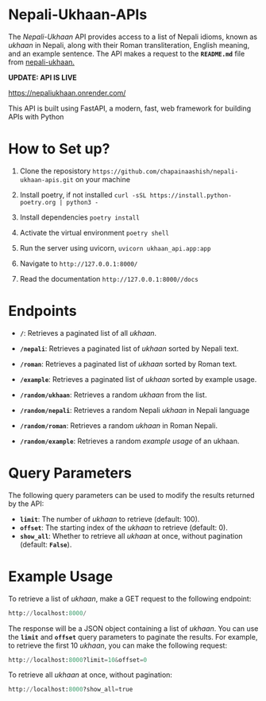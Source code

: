 
# Nepali-Ukhaan-APIs
The *Nepali-Ukhaan* API provides access to a list of Nepali idioms, known as *ukhaan* in Nepali, along with their Roman transliteration, English meaning, and an example sentence. The API makes a request to the **`README.md`** file from <a href = 'https://github.com/chapainaashish/nepali-ukhaan'>nepali-ukhaan. </a> 

**UPDATE: API IS LIVE**

https://nepaliukhaan.onrender.com/



This API is built using FastAPI, a modern, fast, web framework for building APIs with Python



# How to Set up?

1. Clone the reposistory `https://github.com/chapainaashish/nepali-ukhaan-apis.git` on your machine
   
2. Install poetry, if not installed `curl -sSL https://install.python-poetry.org | python3 -`

3. Install dependencies `poetry install`

4. Activate the virtual environment `poetry shell`

5. Run the server using uvicorn, `uvicorn ukhaan_api.app:app`

6. Navigate to `http://127.0.0.1:8000/`

7. Read the documentation `http://127.0.0.1:8000//docs`
   


# Endpoints

- **`/`**: Retrieves a paginated list of all *ukhaan*.<br>
- **`/nepali`**: Retrieves a paginated list of *ukhaan* sorted by Nepali text.<br>
- **`/roman`**: Retrieves a paginated list of *ukhaan* sorted by Roman text.<br>
- **`/example`**: Retrieves a paginated list of *ukhaan* sorted by example usage.<br>

- **`/random/ukhaan`**: Retrieves a random *ukhaan* from the list.
- **`/random/nepali`**: Retrieves a random Nepali *ukhaan* in Nepali language
- **`/random/roman`**: Retrieves a random *ukhaan* in Roman Nepali.
- **`/random/example`**: Retrieves a random *example usage* of an ukhaan.

# Query Parameters

The following query parameters can be used to modify the results returned by the API:

- **`limit`**: The number of *ukhaan* to retrieve (default: 100).<br>
- **`offset`**: The starting index of the *ukhaan* to retrieve (default: 0).<br>
- **`show_all`**: Whether to retrieve all *ukhaan* at once, without pagination (default: **`False`**).<br>

# Example Usage

To retrieve a list of *ukhaan*, make a GET request to the following endpoint:
```python
http://localhost:8000/
```

The response will be a JSON object containing a list of *ukhaan*. You can use the **`limit`** and **`offset`** query parameters to paginate the results. For example, to retrieve the first 10 *ukhaan*, you can make the following request:
```python
http://localhost:8000?limit=10&offset=0
```

To retrieve all *ukhaan* at once, without pagination:
```python
http://localhost:8000?show_all=true
```